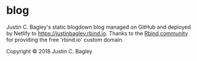 # blog
Justin C. Bagley's static blogdown blog managed on GitHub and deployed by Netlify to https://justinbagley.rbind.io. Thanks to the [Rbind community](https://github.com/rbind) for providing the free 'rbind.io' custom domain. 

<p class="m-0 text-center text-white">Copyright &copy; 2018 Justin C. Bagley</p>
